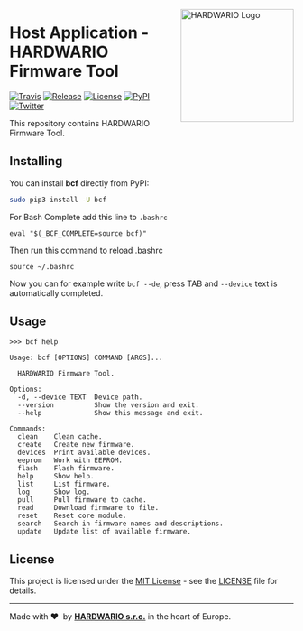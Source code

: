 <a href="https://www.hardwario.com/"><img src="https://www.hardwario.com/ci/assets/hw-logo.svg" width="200" alt="HARDWARIO Logo" align="right"></a>

# Host Application - HARDWARIO Firmware Tool

[![Travis](https://img.shields.io/travis/hardwario/bch-firmware-tool/master.svg)](https://travis-ci.org/hardwario/bch-firmware-tool)
[![Release](https://img.shields.io/github/release/hardwario/bch-firmware-tool.svg)](https://github.com/hardwario/bch-firmware-tool/releases)
[![License](https://img.shields.io/github/license/hardwario/bch-firmware-tool.svg)](https://github.com/hardwario/bch-firmware-tool/blob/master/LICENSE)
[![PyPI](https://img.shields.io/pypi/v/bcf.svg)](https://pypi.org/project/bcf/)
[![Twitter](https://img.shields.io/twitter/follow/hardwario_en.svg?style=social&label=Follow)](https://twitter.com/hardwario_en)

This repository contains HARDWARIO Firmware Tool.

## Installing

You can install **bcf** directly from PyPI:

```sh
sudo pip3 install -U bcf
```

For Bash Complete add this line to `.bashrc`
```
eval "$(_BCF_COMPLETE=source bcf)"
```
Then run this command to reload .bashrc
```
source ~/.bashrc
```
Now you can for example write `bcf --de`, press TAB and `--device` text is automatically completed.

## Usage

```
>>> bcf help

Usage: bcf [OPTIONS] COMMAND [ARGS]...

  HARDWARIO Firmware Tool.

Options:
  -d, --device TEXT  Device path.
  --version          Show the version and exit.
  --help             Show this message and exit.

Commands:
  clean    Clean cache.
  create   Create new firmware.
  devices  Print available devices.
  eeprom   Work with EEPROM.
  flash    Flash firmware.
  help     Show help.
  list     List firmware.
  log      Show log.
  pull     Pull firmware to cache.
  read     Download firmware to file.
  reset    Reset core module.
  search   Search in firmware names and descriptions.
  update   Update list of available firmware.
```


## License

This project is licensed under the [MIT License](https://opensource.org/licenses/MIT/) - see the [LICENSE](LICENSE) file for details.

---

Made with &#x2764;&nbsp; by [**HARDWARIO s.r.o.**](https://www.hardwario.com/) in the heart of Europe.
